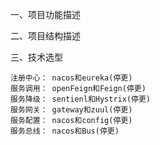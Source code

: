 一、项目功能描述

二、项目结构描述

三、技术选型
    
    注册中心： nacos和eureka(停更)
    服务调用： openFeign和Feign(停更)
    服务降级： sentienl和Hystrix(停更)
    服务网关： gateway和zuul(停更)
    服务配置： nacos和config(停更)
    服务总线： nacos和Bus(停更) 
   


